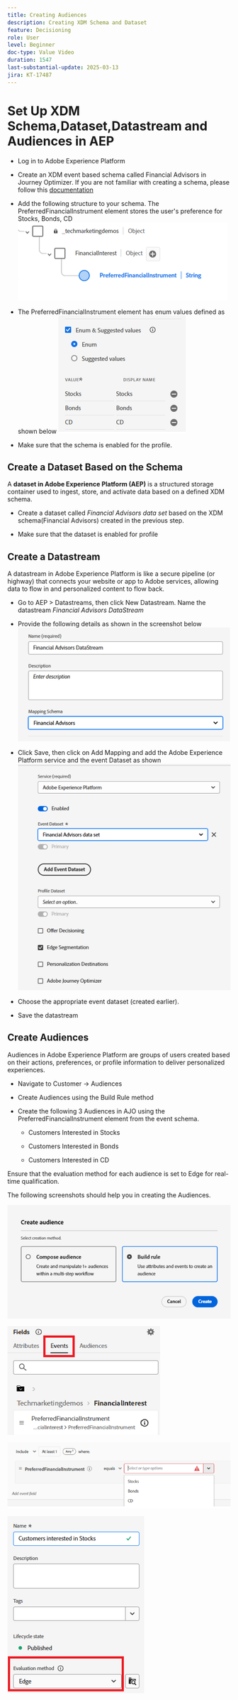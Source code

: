 ```yaml
---
title: Creating Audiences
description: Creating XDM Schema and Dataset
feature: Decisioning
role: User
level: Beginner
doc-type: Value Video
duration: 1547
last-substantial-update: 2025-03-13
jira: KT-17487
---
```


# Set Up XDM Schema,Dataset,Datastream and Audiences in AEP

*   Log in to Adobe Experience Platform

*   Create an XDM event based schema called Financial Advisors in Journey Optimizer. If you are not familiar with creating a schema, please follow this [documentation](https://experienceleague.adobe.com/en/docs/experience-platform/xdm/tutorials/create-schema-ui)

*   Add the following structure to your schema. The PreferredFinancialInstrument element stores the user's preference for Stocks, Bonds, CD
![xdm-schema](assets/xdm-schema.png)

*   The PreferredFinancialInstrument element has enum values defined as shown below
![enum-values](assets/enum-values.png)

*   Make sure that the schema is enabled for the profile.

## Create a Dataset Based on the Schema

A **dataset in Adobe Experience Platform (AEP)** is a structured storage container used to ingest, store, and activate data based on a defined XDM schema.

*   Create a dataset called _Financial Advisors data set_ based on the XDM schema(Financial Advisors) created in the previous step.

*   Make sure that the dataset is enabled for profile

## Create a Datastream

A datastream in Adobe Experience Platform is like a secure pipeline (or highway) that connects your website or app to Adobe services, allowing data to flow in and personalized content to flow back.

*   Go to AEP > Datastreams, then click New Datastream. Name the datastream _Financial Advisors DataStream_

*   Provide the following details as shown in the screenshot below
![datastream](assets/datastream.png)
*   Click Save, then click on Add Mapping and add the Adobe Experience Platform service and the event Dataset as shown
![datastream-mapping](assets/datastream-service.png)

*   Choose the appropriate event dataset (created earlier).

*   Save the datastream

## Create Audiences

Audiences in Adobe Experience Platform are groups of users created based on their actions, preferences, or profile information to deliver personalized experiences.

*   Navigate to Customer -> Audiences
*   Create Audiences using the Build Rule method

*   Create the following 3 Audiences in AJO using the PreferredFinancialInstrument element from the event schema.

    *   Customers Interested in Stocks

    *   Customers Interested in Bonds

    *   Customers Interested in CD

Ensure that the evaluation method for each audience is set to Edge for real-time qualification.

The following screenshots should help you in creating the Audiences.

![audience](assets/rule-based-audience.png)

![event](assets/event-attribute.png)


![PreferredFinancialInstrument](assets/stock-customers.png)

![edge-audience](assets/audience-edge.png)